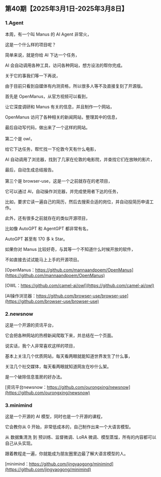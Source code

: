## 第40期【2025年3月1日-2025年3月8日】

### 1.Agent

本周，有一个叫 Manus 的 AI Agent 非常火，

这是一个什么样的项目呢？

简单来说，就是你给 AI 下达一个任务，

AI 会自动调用各种工具，访问各种网站，想方设法的帮你完成。

关于它的事我们等一下再说，

由于目前只看到自媒体有内测资格，所以很多人等不及直接复刻了开源版。

首先是 OpenManus，从官方视频可以看到，

让它深度调研和 Manus 有关的信息，并且制作一个网站，

OpenManus 访问了各种相关的新闻网站，整理其中的信息，

最后自动写代码，做出来了一个这样的网站。
<br>
<br>
第二个是 owl，

给它下达任务，帮忙找一下伦敦今天有什么电影，

AI 自动调用了浏览器，找到了几家在伦敦的电影院，并查找它们在放映的影片，

最后，自动生成总结报告。
<br>
<br>
第三个是 browser-use，这是一个之前就存在的老项目，

它可以通过 AI，自动操作浏览器，并完成使用者下达的任务，

比如，要求它读一遍自己的简历，然后去搜索合适的岗位，并自动投简历申请工作。

此外，还有很多之前就存在的类似开源项目，

比如像 AutoGPT 和 AgentGPT 都非常有名，

AutoGPT 甚至有 170 多 k Star。

如果你对 Manus 比较好奇，与其等一个不知道什么时候开放的软件，

不如直接去试试能马上上手的开源项目。

[OpenManus：https://github.com/mannaandpoem/OpenManus](https://github.com/mannaandpoem/OpenManus)

[OWL：https://github.com/camel-ai/owl](https://github.com/camel-ai/owl)

[AI操作浏览器：https://github.com/browser-use/browser-use](https://github.com/browser-use/browser-use)

### 2.newsnow

这是一个开源的资讯平台，

它会把各种网站的热榜新闻爬取下来，并总结在一个页面。

说实话，我个人非常喜欢这样的项目，

基本上关注几个优质网站，每天看两眼就能知道世界发生了什么事，

关注几个社交媒体，每天看两眼就知道网友在吵什么架。

是一个破除信息茧房的好办法。

[资讯平台newsnow：https://github.com/ourongxing/newsnow](https://github.com/ourongxing/newsnow)

### 3.minimind

这是一个开源的 AI 模型，同时也是一个开源的课程，

它会教你从 0 开始，非常低成本的，自己制作出来一个大语言模型。

从 数据集清洗 到 预训练、监督微调、LoRA 微调、模型蒸馏，所有的内容都可以自己从头实现。

跟着教程走一遍，你就能成为朋友圈里边最了解大语言模型的人。

[minimind：https://github.com/jingyaogong/minimind](https://github.com/jingyaogong/minimind)

